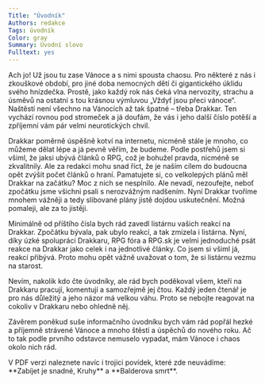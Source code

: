 ```yaml
---
Title: "Úvodník"
Authors: redakce
Tags: úvodník
Color: gray
Summary: Úvodní slovo
Fulltext: yes
---
```

Ach jo! Už jsou tu zase Vánoce a s nimi spousta chaosu. Pro některé z nás i zkouškové období, pro jiné doba nemocných dětí či gigantického úklidu svého hnízdečka. Prostě, jako každý rok nás čeká vlna nervozity, strachu a úsměvů na ostatní s tou krásnou výmluvou „Vždyť jsou přeci vánoce“. Naštěstí není všechno na Vánocích až tak špatné – třeba Drakkar. Ten vychází rovnou pod stromeček a já doufám, že vás i jeho další číslo potěší a zpříjemní vám pár velmi neurotických chvil.

Drakkar poměrně úspěšně kotví na internetu, nicméně stále je mnoho, co můžeme dělat lépe a já pevně věřím, že budeme. Podle postřehů jsem si všiml, že jaksi ubývá článků o RPG, což je bohužel pravda, nicméně se zkvalitnily. Ale za redakci mohu snad říct, že je naším cílem do budoucna opět zvýšit počet článků o hraní. Pamatujete si, co velkolepých plánů měl Drakkar na začátku? Moc z nich se nesplnilo. Ale nevadí, nezoufejte, neboť zpočátku jsme všichni psali s nerozvážným nadšením. Nyní Drakkar tvoříme mnohem vážněji a tedy slibované plány jistě dojdou uskutečnění. Možná pomaleji, ale za to jistěji.

Minimálně od příštího čísla bych rád zavedl listárnu vašich reakcí na Drakkar. Zpočátku bývala, pak ubylo reakcí, a tak zmizela i listárna. Nyní, díky úzké spolupráci Drakkaru, RPG fóra a RPG.sk je velmi jednoduché psát reakce na Drakkar jako celek i na jednotlivé články. Co jsem si všiml já, reakcí přibývá. Proto mohu opět vážně uvažovat o tom, že si listárnu vezmu na starost.

Nevím, nakolik kdo čte úvodníky, ale rád bych poděkoval všem, kteří na Drakkaru pracují, komentují a samozřejmě jej čtou. Každý jeden čtenář je pro nás důležitý a jeho názor má velkou váhu. Proto se nebojte reagovat na cokoliv v Drakkaru nebo ohledně něj.

Závěrem poněkud suše informačního úvodníku bych vám rád popřál hezké a příjemně strávené Vánoce a mnoho štěstí a úspěchů do nového roku. Ač to tak podle prvního odstavce nemuselo vypadat, mám Vánoce i chaos okolo nich rád.

<div class="poznamka">
V PDF verzi naleznete navíc i trojici povídek, které zde neuvádíme: **Zabíjet je snadné, Kruhy** a **Balderova smrt**.
</div>
